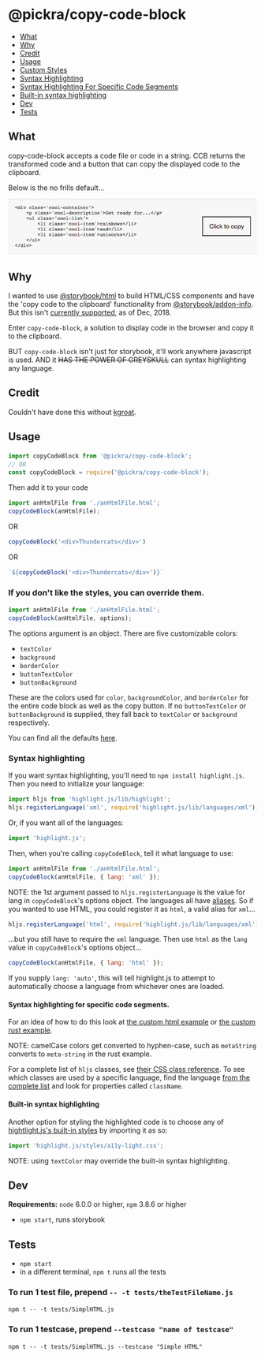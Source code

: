 # @pickra/copy-code-block

- [What](#what)
- [Why](#why)
- [Credit](#credit)
- [Usage](#usage)
- [Custom Styles](#If-you-don't-like-the-styles,-you-can-override-them)
- [Syntax Highlighting](#Syntax-highlighting)
- [Syntax Highlighting For Specific Code Segments](#Syntax-highlighting-for-specific-code-segments)
- [Built-in syntax highlighting](#Built-in-syntax-highlighting)
- [Dev](#dev)
- [Tests](#tests)

## What
copy-code-block accepts a code file or code in a string. CCB returns the transformed code and
a button that can copy the displayed code to the clipboard.

Below is the no frills default...

![copy-code-block example image](./img/CCB.png)

## Why
I wanted to use [@storybook/html](https://www.npmjs.com/package/@storybook/html) to build HTML/CSS
components and have the 'copy code to the clipboard' functionality from [@storybook/addon-info](https://www.npmjs.com/package/@storybook/addon-info). But this isn't [currently supported](https://github.com/storybooks/storybook/issues/4832), as of Dec, 2018.

Enter `copy-code-block`, a solution to display code in the browser and copy it to the clipboard.

BUT `copy-code-block` isn't just for storybook, it'll work anywhere javascript is used. AND it ~~HAS THE POWER OF GREYSKULL~~ can syntax
highlighting any language.

## Credit
Couldn't have done this without [kgroat](https://github.com/kgroat).

## Usage
```javascript
import copyCodeBlock from '@pickra/copy-code-block';
// OR
const copyCodeBlock = require('@pickra/copy-code-block');
```
Then add it to your code
```javascript
import anHtmlFile from './anHtmlFile.html';
copyCodeBlock(anHtmlFile);
```
OR
```javascript
copyCodeBlock('<div>Thundercats</div>')
```
OR
```javascript
`${copyCodeBlock('<div>Thundercats</div>')}`
```

### If you don't like the styles, you can override them.
```javascript
import anHtmlFile from './anHtmlFile.html';
copyCodeBlock(anHtmlFile, options);
```
The options argument is an object. There are five customizable colors:
- `textColor`
- `background`
- `borderColor`
- `buttonTextColor`
- `buttonBackground`

These are the colors used for `color`, `backgroundColor`, and `borderColor` for the entire code block as well as the copy button.  If no `buttonTextColor` or `buttonBackground` is supplied, they fall back to `textColor` or `background` respectively.

You can find all the defaults [here](./src/utils.js#L58).

### Syntax highlighting
If you want syntax highlighting, you'll need to `npm install highlight.js`.
Then you need to initialize your language:
```javascript
import hljs from 'highlight.js/lib/highlight';
hljs.registerLanguage('xml', require('highlight.js/lib/languages/xml'));
```
Or, if you want all of the languages:
```javascript
import 'highlight.js';
```
Then, when you're calling `copyCodeBlock`, tell it what language to use:
```javascript
import anHtmlFile from './anHtmlFile.html';
copyCodeBlock(anHtmlFile, { lang: 'xml' });
```

NOTE: the 1st argument passed to `hljs.registerLanguage` is the value for lang in `copyCodeBlock`'s options object. The languages all have [aliases](https://github.com/highlightjs/highlight.js/blob/master/docs/css-classes-reference.rst#language-names-and-aliases). So if you wanted to use HTML, you could register it as `html`, a valid alias for `xml`...
```javascript
hljs.registerLanguage('html', require('highlight.js/lib/languages/xml'));
```
...but you still have to require the `xml` language. Then use `html` as the `lang` value in `copyCodeBlock`'s options object...
```javascript
copyCodeBlock(anHtmlFile, { lang: 'html' });
```

If you supply `lang: 'auto'`, this will tell highlight.js to attempt to automatically choose a language from whichever ones are loaded.

#### Syntax highlighting for specific code segments.
For an idea of how to do this look at [the custom html example](./examples/customHtml.js) or [the custom rust example](./examples/rust.stories.js#L23).

NOTE: camelCase colors get converted to hyphen-case, such as `metaString` converts to
`meta-string` in the rust example.

For a complete list of `hljs` classes, see [their CSS class reference](https://github.com/highlightjs/highlight.js/blob/master/docs/css-classes-reference.rst#stylable-classes).  To see which classes are used by a specific language, find the language [from the complete list](https://github.com/highlightjs/highlight.js/tree/master/src/languages) and look for properties called `className`.

#### Built-in syntax highlighting
Another option for styling the highlighted code is to choose any of [hightlight.js's built-in styles](https://highlightjs.org/static/demo/) by importing it as so:
```javascript
import 'highlight.js/styles/a11y-light.css';
```
NOTE: using `textColor` may override the built-in syntax highlighting.

## Dev
**Requirements:** `node` 6.0.0 or higher, `npm` 3.8.6 or higher
- `npm start`, runs storybook

## Tests
- `npm start`
- in a different terminal, `npm t` runs all the tests

### To run 1 test file, prepend `-- -t tests/theTestFileName.js`
```
npm t -- -t tests/SimplHTML.js
```

### To run 1 testcase, prepend `--testcase "name of testcase"`
```
npm t -- -t tests/SimplHTML.js --testcase "Simple HTML"
```

